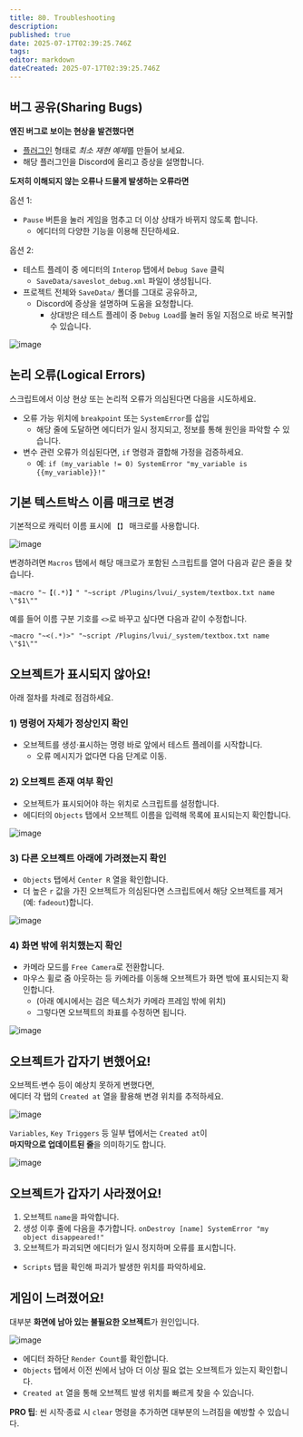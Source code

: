 ```yaml
---
title: 80. Troubleshooting
description: 
published: true
date: 2025-07-17T02:39:25.746Z
tags: 
editor: markdown
dateCreated: 2025-07-17T02:39:25.746Z
---
```


## 버그 공유(Sharing Bugs)

**엔진 버그로 보이는 현상을 발견했다면**

- [플러그인](./extensions.md#developer-extensions-plugins) 형태로 *최소 재현 예제*를 만들어 보세요.
- 해당 플러그인을 Discord에 올리고 증상을 설명합니다.

**도저히 이해되지 않는 오류나 드물게 발생하는 오류라면**

옵션 1:  
- `Pause` 버튼을 눌러 게임을 멈추고 더 이상 상태가 바뀌지 않도록 합니다.  
  - 에디터의 다양한 기능을 이용해 진단하세요.

옵션 2:  
- 테스트 플레이 중 에디터의 `Interop` 탭에서 `Debug Save` 클릭  
  - `SaveData/saveslot_debug.xml` 파일이 생성됩니다.  
- 프로젝트 전체와 `SaveData/` 폴더를 그대로 공유하고,  
  - Discord에 증상을 설명하며 도움을 요청합니다.  
    - 상대방은 테스트 플레이 중 `Debug Load`를 눌러 동일 지점으로 바로 복귀할 수 있습니다.

![image](https://github.com/user-attachments/assets/6a4be95e-055b-45b0-a930-866b6188a546)

## 논리 오류(Logical Errors)

스크립트에서 이상 현상 또는 논리적 오류가 의심된다면 다음을 시도하세요.

- 오류 가능 위치에 `breakpoint` 또는 `SystemError`를 삽입  
  - 해당 줄에 도달하면 에디터가 일시 정지되고, 정보를 통해 원인을 파악할 수 있습니다.
- 변수 관련 오류가 의심된다면, `if` 명령과 결합해 가정을 검증하세요.  
  - 예: `if (my_variable != 0) SystemError "my_variable is {{my_variable}}!"`

## 기본 텍스트박스 이름 매크로 변경

기본적으로 캐릭터 이름 표시에 `【】` 매크로를 사용합니다.

![image](https://github.com/user-attachments/assets/33a48aad-7f54-4dc2-832e-8f5a1429eb8f)

변경하려면 `Macros` 탭에서 해당 매크로가 포함된 스크립트를 열어 다음과 같은 줄을 찾습니다.
```
~macro "~【(.*)】" "~script /Plugins/lvui/_system/textbox.txt name \"$1\""
```
예를 들어 이름 구분 기호를 `<>`로 바꾸고 싶다면 다음과 같이 수정합니다.

```
~macro "~<(.*)>" "~script /Plugins/lvui/_system/textbox.txt name \"$1\""
```

## 오브젝트가 표시되지 않아요!

아래 절차를 차례로 점검하세요.

### 1) 명령어 자체가 정상인지 확인
- 오브젝트를 생성·표시하는 명령 바로 앞에서 테스트 플레이를 시작합니다.  
  - 오류 메시지가 없다면 다음 단계로 이동.

### 2) 오브젝트 존재 여부 확인
- 오브젝트가 표시되어야 하는 위치로 스크립트를 설정합니다.
- 에디터의 `Objects` 탭에서 오브젝트 이름을 입력해 목록에 표시되는지 확인합니다.

![image](https://github.com/user-attachments/assets/776ffc0d-d704-413a-8ad5-2839d4d1c61b)

### 3) 다른 오브젝트 아래에 가려졌는지 확인
- `Objects` 탭에서 `Center R` 열을 확인합니다.
- 더 높은 `r` 값을 가진 오브젝트가 의심된다면 스크립트에서 해당 오브젝트를 제거(예: `fadeout`)합니다.

![image](https://github.com/user-attachments/assets/0adcd4f9-f0ed-479b-8689-e599ea4a1c46)

### 4) 화면 밖에 위치했는지 확인
- 카메라 모드를 `Free Camera`로 전환합니다.
- 마우스 휠로 줌 아웃하는 등 카메라를 이동해 오브젝트가 화면 밖에 표시되는지 확인합니다.  
  - (아래 예시에서는 검은 텍스처가 카메라 프레임 밖에 위치)  
  - 그렇다면 오브젝트의 좌표를 수정하면 됩니다.

![image](https://github.com/user-attachments/assets/dcb477f3-5e63-4b2a-b536-58bf3c2559d2)

## 오브젝트가 갑자기 변했어요!

오브젝트·변수 등이 예상치 못하게 변했다면,  
에디터 각 탭의 `Created at` 열을 활용해 변경 위치를 추적하세요.

![image](https://github.com/user-attachments/assets/447b1811-21bc-43bf-98c8-d2000cc08760)

`Variables`, `Key Triggers` 등 일부 탭에서는 `Created at`이  
**마지막으로 업데이트된 줄**을 의미하기도 합니다.

![image](https://github.com/user-attachments/assets/7e13210d-7832-430d-9884-5523584cc3b5)

## 오브젝트가 갑자기 사라졌어요!

1. 오브젝트 `name`을 파악합니다.  
2. 생성 이후 줄에 다음을 추가합니다.  `onDestroy [name] SystemError "my object disappeared!"`
3. 오브젝트가 파괴되면 에디터가 일시 정지하며 오류를 표시합니다.  
- `Scripts` 탭을 확인해 파괴가 발생한 위치를 파악하세요.

## 게임이 느려졌어요!

대부분 **화면에 남아 있는 불필요한 오브젝트**가 원인입니다.

![image](https://github.com/user-attachments/assets/33f099ff-c48c-4bcc-9719-d5b1a4dbccf9)

- 에디터 좌하단 `Render Count`를 확인합니다.
- `Objects` 탭에서 이전 씬에서 남아 더 이상 필요 없는 오브젝트가 있는지 확인합니다.  
- `Created at` 열을 통해 오브젝트 발생 위치를 빠르게 찾을 수 있습니다.

**PRO 팁**: 씬 시작·종료 시 `clear` 명령을 추가하면 대부분의 느려짐을 예방할 수 있습니다.